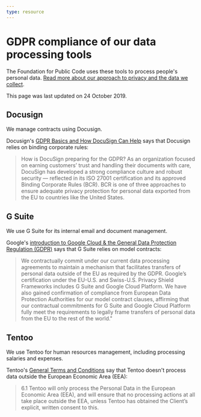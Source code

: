 ```yaml
---
type: resource
---
```


# GDPR compliance of our data processing tools

The Foundation for Public Code uses these tools to process people's personal data. [Read more about our approach to privacy and the data we collect](privacy.md).

This page was last updated on 24 October 2019.

## Docusign

We manage contracts using Docusign.

Docusign's [GDPR Basics and How DocuSign Can Help](https://www.docusign.com/gdpr-basics) says that Docusign relies on binding corporate rules:

> How is DocuSign preparing for the GDPR? As an organization focused on earning customers’ trust and handling their documents with care, DocuSign has developed a strong compliance culture and robust security — reflected in its ISO 27001 certification and its approved Binding Corporate Rules (BCR).  BCR is one of three approaches to ensure adequate privacy protection for personal data exported from the EU to countries like the United States.

## G Suite

We use G Suite for its internal email and document management.

Google's [introduction to Google Cloud & the General Data Protection Regulation (GDPR)](https://cloud.google.com/security/gdpr/) says that G Suite relies on model contracts:

> We contractually commit under our current data processing agreements to maintain a mechanism that facilitates transfers of personal data outside of the EU as required by the GDPR. Google’s certification under the EU-U.S. and Swiss-U.S. Privacy Shield Frameworks includes G Suite and Google Cloud Platform. We have also gained confirmation of compliance from European Data Protection Authorities for our model contract clauses, affirming that our contractual commitments for G Suite and Google Cloud Platform fully meet the requirements to legally frame transfers of personal data from the EU to the rest of the world."

## Tentoo

We use Tentoo for human resources management, including processing salaries and expenses.

Tentoo's [General Terms and Conditions](https://www.tentoo.nl/images/downloads/Generaltermsandconditions_TentooPartners.pdf) say that Tentoo doesn't process data outside the European Economic Area (EEA):

> 6.1 Tentoo will only process the Personal Data in the European Economic Area (EEA), and will ensure that no processing actions at all take place outside the EEA, unless Tentoo has obtained the Client’s explicit, written consent to this.
